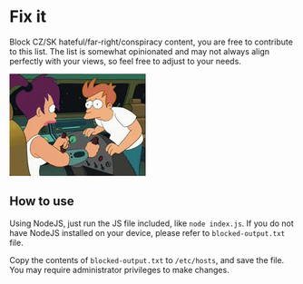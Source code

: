 # Fix it

Block CZ/SK hateful/far-right/conspiracy content, you are free to contribute to this list. The list is somewhat opinionated and may not always align perfectly with your views, so feel free to adjust to your needs.

![](fix-it.gif)

## How to use

Using NodeJS, just run the JS file included, like `node index.js`. If you do not have NodeJS installed on your device, please refer to `blocked-output.txt` file.

Copy the contents of `blocked-output.txt` to `/etc/hosts`, and save the file. You may require administrator privileges to make changes.
